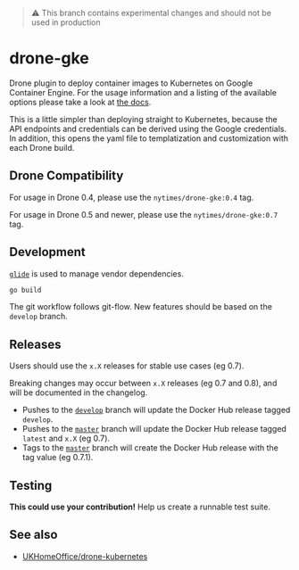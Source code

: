 > ⚠️  This branch contains experimental changes and should not be used in production

# drone-gke

Drone plugin to deploy container images to Kubernetes on Google Container Engine.
For the usage information and a listing of the available options please take a look at [the docs](DOCS.md).

This is a little simpler than deploying straight to Kubernetes, because the API endpoints and credentials can be derived using the Google credentials.
In addition, this opens the yaml file to templatization and customization with each Drone build.

## Drone Compatibility

For usage in Drone 0.4, please use the `nytimes/drone-gke:0.4` tag.

For usage in Drone 0.5 and newer, please use the `nytimes/drone-gke:0.7` tag.

## Development

[`glide`](https://github.com/Masterminds/glide) is used to manage vendor dependencies.

```bash
go build
```

The git workflow follows git-flow. New features should be based on the `develop` branch.

## Releases

Users should use the `x.X` releases for stable use cases (eg 0.7).

Breaking changes may occur between `x.X` releases (eg 0.7 and 0.8), and will be documented in the changelog.

- Pushes to the [`develop`](https://github.com/NYTimes/drone-gke/tree/develop) branch will update the Docker Hub release tagged `develop`.
- Pushes to the [`master`](https://github.com/NYTimes/drone-gke/tree/master) branch will update the Docker Hub release tagged `latest` and `x.X` (eg 0.7).
- Tags to the [`master`](https://github.com/NYTimes/drone-gke/tree/master) branch will create the Docker Hub release with the tag value (eg 0.7.1).

## Testing

**This could use your contribution!**
Help us create a runnable test suite.

## See also

* [UKHomeOffice/drone-kubernetes](https://github.com/UKHomeOffice/drone-kubernetes)

